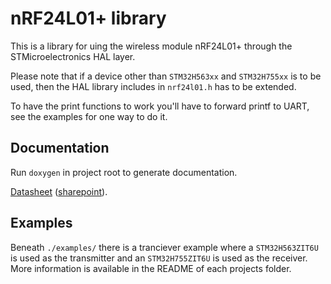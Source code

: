 # nRF24L01+ library
This is a library for uing the wireless module nRF24L01+ through the STMicroelectronics HAL layer.

Please note that if a device other than `STM32H563xx` and `STM32H755xx` is to be used, then the HAL library includes in `nrf24l01.h` has to be extended.

To have the print functions to work you'll have to forward printf to UART, see the examples for one way to do it.

## Documentation
Run `doxygen` in project root to generate documentation.

[Datasheet](https://www.sparkfun.com/datasheets/Components/SMD/nRF24L01Pluss_Preliminary_Product_Specification_v1_0.pdf) ([sharepoint](https://liuonline.sharepoint.com/:b:/r/sites/ToeBiters/Shared%20Documents/Hardware/datasheets/nRF24L01Pluss_Preliminary_Product_Specification_v1_0.pdf?csf=1&web=1&e=uNih4T)).

## Examples
Beneath `./examples/` there is a tranciever example where a `STM32H563ZIT6U` is used as the transmitter and an `STM32H755ZIT6U` is used as the receiver. More information is available in the README of each projects folder.
